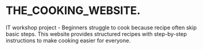 # THE_COOKING_WEBSITE.
IT workshop project - Beginners struggle to cook because recipe often skip basic steps. This website provides structured  recipes with step-by-step instructions to make cooking easier for everyone.
